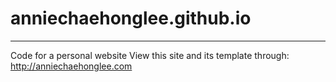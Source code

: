 # anniechaehonglee.github.io
---
Code for a personal website
View this site and its template through: http://anniechaehonglee.com
